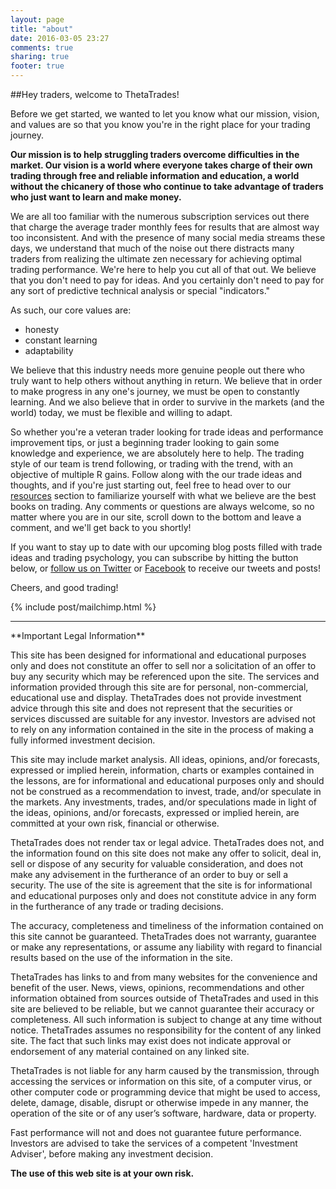 ```yaml
---
layout: page
title: "about"
date: 2016-03-05 23:27
comments: true
sharing: true
footer: true
---
```


##Hey traders, welcome to ThetaTrades!

Before we get started, we wanted to let you know what our mission, vision, and values are so that you know you're in the right place for your trading journey.

**Our mission is to help struggling traders overcome difficulties in the market. Our vision is a world where everyone takes charge of their own trading through free and reliable information and education, a world without the chicanery of those who continue to take advantage of traders who just want to learn and make money.**

We are all too familiar with the numerous subscription services out there that charge the average trader monthly fees for results that are almost way too inconsistent. And with the presence of many social media streams these days, we understand that much of the noise out there distracts many traders from realizing the ultimate zen necessary for achieving optimal trading performance. We're here to help you cut all of that out. We believe that you don't need to pay for ideas. And you certainly don't need to pay for any sort of predictive technical analysis or special "indicators."

As such, our core values are:

- honesty
- constant learning
- adaptability

We believe that this industry needs more genuine people out there who truly want to help others without anything in return. We believe that in order to make progress in any one's journey, we must be open to constantly learning. And we also believe that in order to survive in the markets (and the world) today, we must be flexible and willing to adapt.

So whether you're a veteran trader looking for trade ideas and performance improvement tips, or just a beginning trader looking to gain some knowledge and experience, we are absolutely here to help. The trading style of our team is trend following, or trading with the trend, with an objective of multiple R gains. Follow along with the our trade ideas and thoughts, and if you're just starting out, feel free to head over to our [resources](/resources) section to familiarize yourself with what we believe are the best books on trading. Any comments or questions are always welcome, so no matter where you are in our site, scroll down to the bottom and leave a comment, and we'll get back to you shortly!

If you want to stay up to date with our upcoming blog posts filled with trade ideas and trading psychology, you can subscribe by hitting the button below, or [follow us on Twitter](https://twitter.com/theta_positive "Follow @thetatrades on Twitter") or [Facebook](https://facebook.com/thetatrades "Follow @thetatrades on Facebook") to receive our tweets and posts!

Cheers, and good trading!

{% include post/mailchimp.html %}

***

<div class="legal">
**Important Legal Information**

This site has been designed for informational and educational purposes only and does not constitute an offer to sell nor a solicitation of an offer to buy any security which may be referenced upon the site. The services and information provided through this site are for personal, non-commercial, educational use and display. ThetaTrades does not provide investment advice through this site and does not represent that the securities or services discussed are suitable for any investor. Investors are advised not to rely on any information contained in the site in the process of making a fully informed investment decision.

This site may include market analysis. All ideas, opinions, and/or forecasts, expressed or implied herein, information, charts or examples contained in the lessons, are for informational and educational purposes only and should not be construed as a recommendation to invest, trade, and/or speculate in the markets. Any investments, trades, and/or speculations made in light of the ideas, opinions, and/or forecasts, expressed or implied herein, are committed at your own risk, financial or otherwise.

ThetaTrades does not render tax or legal advice. ThetaTrades does not, and the information found on this site does not make any offer to solicit, deal in, sell or dispose of any security for valuable consideration, and does not make any advisement in the furtherance of an order to buy or sell a security. The use of the site is agreement that the site is for informational and educational purposes only and does not constitute advice in any form in the furtherance of any trade or trading decisions.

The accuracy, completeness and timeliness of the information contained on this site cannot be guaranteed. ThetaTrades does not warranty, guarantee or make any representations, or assume any liability with regard to financial results based on the use of the information in the site.

ThetaTrades has links to and from many websites for the convenience and benefit of the user. News, views, opinions, recommendations and other information obtained from sources outside of ThetaTrades and used in this site are believed to be reliable, but we cannot guarantee their accuracy or completeness. All such information is subject to change at any time without notice. ThetaTrades assumes no responsibility for the content of any linked site. The fact that such links may exist does not indicate approval or endorsement of any material contained on any linked site.

ThetaTrades is not liable for any harm caused by the transmission, through accessing the services or information on this site, of a computer virus, or other computer code or programming device that might be used to access, delete, damage, disable, disrupt or otherwise impede in any manner, the operation of the site or of any user’s software, hardware, data or property.

Fast performance will not and does not guarantee future performance. Investors are advised to take the services of a competent 'Investment Adviser', before making any investment decision.

**The use of this web site is at your own risk.**

</div>
